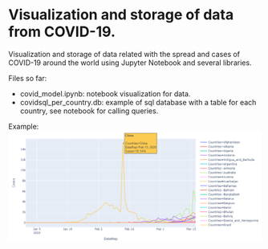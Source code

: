# Visualization and storage of data from COVID-19.

Visualization and storage of data related with the spread and cases of COVID-19 around the world using Jupyter Notebook and several libraries.

Files so far:
* covid_model.ipynb: notebook visualization for data.
* covidsql_per_country.db: example of sql database with a table for each country, see notebook for calling queries.


Example:
![Example](/example.png)






